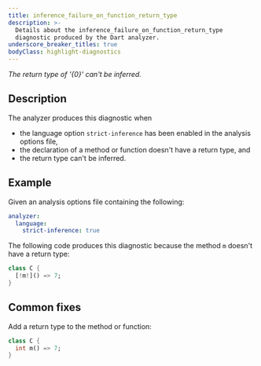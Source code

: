 ```yaml
---
title: inference_failure_on_function_return_type
description: >-
  Details about the inference_failure_on_function_return_type
  diagnostic produced by the Dart analyzer.
underscore_breaker_titles: true
bodyClass: highlight-diagnostics
---
```


_The return type of '{0}' can't be inferred._

## Description

The analyzer produces this diagnostic when
- the language option `strict-inference` has been enabled in the analysis options file,
- the declaration of a method or function doesn't have a return type, and
- the return type can't be inferred.

## Example

Given an analysis options file containing the following:

```yaml
analyzer:
  language:
    strict-inference: true
```

The following code produces this diagnostic because the method `m` doesn't
have a return type:

```dart
class C {
  [!m!]() => 7;
}
```

## Common fixes

Add a return type to the method or function:

```dart
class C {
  int m() => 7;
}
```
